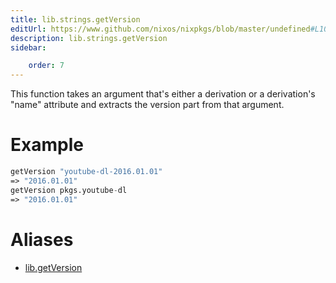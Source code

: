 ```yaml
---
title: lib.strings.getVersion
editUrl: https://www.github.com/nixos/nixpkgs/blob/master/undefined#L1025C16
description: lib.strings.getVersion
sidebar:

    order: 7
---
```


This function takes an argument that's either a derivation or a
derivation's "name" attribute and extracts the version part from that
argument.

# Example

```nix
getVersion "youtube-dl-2016.01.01"
=> "2016.01.01"
getVersion pkgs.youtube-dl
=> "2016.01.01"
```


# Aliases

- [lib.getVersion](/nix-doc-comments/reference/lib/lib-getversion)


